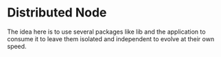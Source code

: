 # Distributed Node

The idea here is to use several packages like lib and the application to consume it to leave them isolated and independent to evolve at their own speed.
